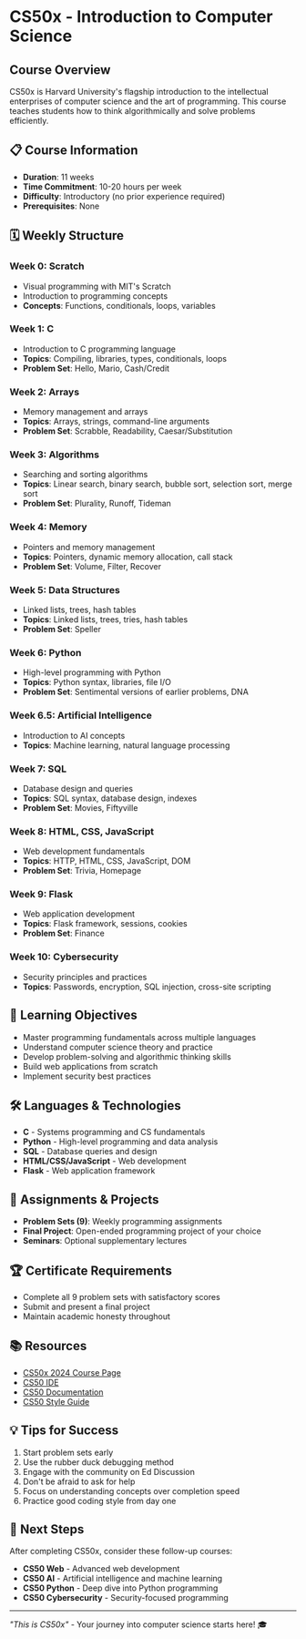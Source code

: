 # CS50x - Introduction to Computer Science

## Course Overview
CS50x is Harvard University's flagship introduction to the intellectual enterprises of computer science and the art of programming. This course teaches students how to think algorithmically and solve problems efficiently.

## 📋 Course Information
- **Duration**: 11 weeks
- **Time Commitment**: 10-20 hours per week
- **Difficulty**: Introductory (no prior experience required)
- **Prerequisites**: None

## 🗓️ Weekly Structure

### Week 0: Scratch
- Visual programming with MIT's Scratch
- Introduction to programming concepts
- **Concepts**: Functions, conditionals, loops, variables

### Week 1: C
- Introduction to C programming language
- **Topics**: Compiling, libraries, types, conditionals, loops
- **Problem Set**: Hello, Mario, Cash/Credit

### Week 2: Arrays
- Memory management and arrays
- **Topics**: Arrays, strings, command-line arguments
- **Problem Set**: Scrabble, Readability, Caesar/Substitution

### Week 3: Algorithms
- Searching and sorting algorithms
- **Topics**: Linear search, binary search, bubble sort, selection sort, merge sort
- **Problem Set**: Plurality, Runoff, Tideman

### Week 4: Memory
- Pointers and memory management
- **Topics**: Pointers, dynamic memory allocation, call stack
- **Problem Set**: Volume, Filter, Recover

### Week 5: Data Structures
- Linked lists, trees, hash tables
- **Topics**: Linked lists, trees, tries, hash tables
- **Problem Set**: Speller

### Week 6: Python
- High-level programming with Python
- **Topics**: Python syntax, libraries, file I/O
- **Problem Set**: Sentimental versions of earlier problems, DNA

### Week 6.5: Artificial Intelligence
- Introduction to AI concepts
- **Topics**: Machine learning, natural language processing

### Week 7: SQL
- Database design and queries
- **Topics**: SQL syntax, database design, indexes
- **Problem Set**: Movies, Fiftyville

### Week 8: HTML, CSS, JavaScript
- Web development fundamentals
- **Topics**: HTTP, HTML, CSS, JavaScript, DOM
- **Problem Set**: Trivia, Homepage

### Week 9: Flask
- Web application development
- **Topics**: Flask framework, sessions, cookies
- **Problem Set**: Finance

### Week 10: Cybersecurity
- Security principles and practices
- **Topics**: Passwords, encryption, SQL injection, cross-site scripting

## 🎯 Learning Objectives
- Master programming fundamentals across multiple languages
- Understand computer science theory and practice
- Develop problem-solving and algorithmic thinking skills
- Build web applications from scratch
- Implement security best practices

## 🛠️ Languages & Technologies
- **C** - Systems programming and CS fundamentals
- **Python** - High-level programming and data analysis
- **SQL** - Database queries and design
- **HTML/CSS/JavaScript** - Web development
- **Flask** - Web application framework

## 📝 Assignments & Projects
- **Problem Sets (9)**: Weekly programming assignments
- **Final Project**: Open-ended programming project of your choice
- **Seminars**: Optional supplementary lectures

## 🏆 Certificate Requirements
- Complete all 9 problem sets with satisfactory scores
- Submit and present a final project
- Maintain academic honesty throughout

## 📚 Resources
- [CS50x 2024 Course Page](https://cs50.harvard.edu/x/2024/)
- [CS50 IDE](https://ide.cs50.io/)
- [CS50 Documentation](https://docs.cs50.net/)
- [CS50 Style Guide](https://cs50.readthedocs.io/style/)

## 💡 Tips for Success
1. Start problem sets early
2. Use the rubber duck debugging method
3. Engage with the community on Ed Discussion
4. Don't be afraid to ask for help
5. Focus on understanding concepts over completion speed
6. Practice good coding style from day one

## 🔗 Next Steps
After completing CS50x, consider these follow-up courses:
- **CS50 Web** - Advanced web development
- **CS50 AI** - Artificial intelligence and machine learning
- **CS50 Python** - Deep dive into Python programming
- **CS50 Cybersecurity** - Security-focused programming

---
*"This is CS50x"* - Your journey into computer science starts here! 🎓 
